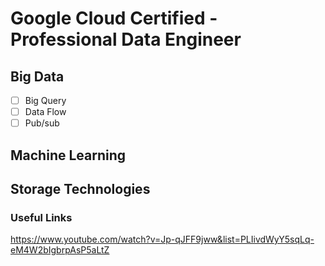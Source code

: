 # Google Cloud Certified - Professional Data Engineer
## Big Data
 - [ ] Big Query
 - [ ] Data Flow
 - [ ] Pub/sub
## Machine Learning
## Storage Technologies



### Useful Links
https://www.youtube.com/watch?v=Jp-qJFF9jww&list=PLIivdWyY5sqLq-eM4W2bIgbrpAsP5aLtZ
